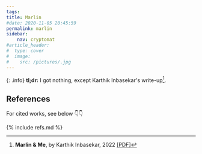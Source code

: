 ```yaml
---
tags:
title: Marlin
#date: 2020-11-05 20:45:59
permalink: marlin
sidebar:
    nav: cryptomat
#article_header:
#  type: cover
#  image:
#    src: /pictures/.jpg
---
```


{: .info}
**tl;dr:** I got nothing, except Karthik Inbasekar's write-up[^marlin].


<!--more-->

<!-- Here you can define LaTeX macros -->
<div style="display: none;">$
$</div> <!-- $ -->

## References

[^marlin]: **Marlin & Me**, by Karthik Inbasekar, 2022 [[PDF]](https://github.com/ingonyama-zk/papers/blob/main/Marlin_and_me.pdf)

For cited works, see below 👇👇

{% include refs.md %}
